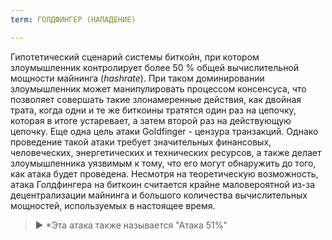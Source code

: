 ```yaml
---
term: ГОЛДФИНГЕР (НАПАДЕНИЕ)

---
```

Гипотетический сценарий системы биткойн, при котором злоумышленник контролирует более 50 % общей вычислительной мощности майнинга (*hashrate*). При таком доминировании злоумышленник может манипулировать процессом консенсуса, что позволяет совершать такие злонамеренные действия, как двойная трата, когда одни и те же биткоины тратятся один раз на цепочку, которая в итоге устаревает, а затем второй раз на действующую цепочку. Еще одна цель атаки Goldfinger - цензура транзакций. Однако проведение такой атаки требует значительных финансовых, человеческих, энергетических и технических ресурсов, а также делает злоумышленника уязвимым к тому, что его могут обнаружить до того, как атака будет проведена. Несмотря на теоретическую возможность, атака Голдфингера на биткоин считается крайне маловероятной из-за децентрализации майнинга и большого количества вычислительных мощностей, используемых в настоящее время.

> ► *Эта атака также называется "Атака 51%"